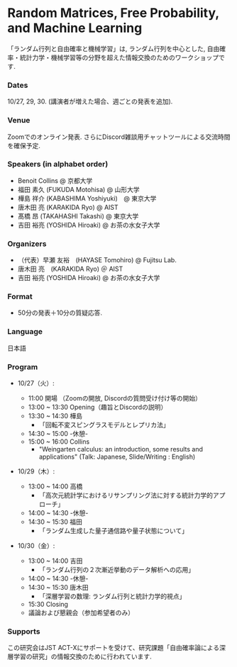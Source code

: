 # Random Matrices, Free Probability, and Machine Learning 
「ランダム行列と自由確率と機械学習」は, ランダム行列を中心とした, 自由確率・統計力学・機械学習等の分野を超えた情報交換のためのワークショップです.

###  Dates 
10/27, 29, 30.  (講演者が増えた場合、週ごとの発表を追加).

### Venue 
Zoomでのオンライン発表. さらにDiscord雑談用チャットツールによる交流時間を確保予定.


### Speakers (in alphabet order)
- Benoit Collins @ 京都大学
- 福田 素久 (FUKUDA Motohisa) @ 山形大学
- 樺島 祥介 (KABASHIMA Yoshiyuki)　@ 東京大学
- 唐木田 亮 (KARAKIDA Ryo) @ AIST
- 髙橋 昂 (TAKAHASHI Takashi) @ 東京大学
- 吉田 裕亮 (YOSHIDA Hiroaki) @ お茶の水女子大学

### Organizers 
- （代表）早瀬 友裕　(HAYASE Tomohiro)  @ Fujitsu Lab.
- 唐木田 亮　(KARAKIDA Ryo) ＠ AIST
- 吉田 裕亮 (YOSHIDA Hiroaki) @ お茶の水女子大学

### Format 
- 50分の発表＋10分の質疑応答.

### Language 
日本語


###  Program 
- 10/27（火）:
  - 11:00 開場 （Zoomの開放, Discordの質問受け付け等の開始）
  - 13:00 ~ 13:30 Opening（趣旨とDiscordの説明）
  - 13:30 ~ 14:30 樺島
    - 「回転不変スピングラスモデルとレプリカ法」
  - 14:30 ~ 15:00  -休憩-
  - 15:00 ~ 16:00 Collins
    -  "Weingarten calculus: an introduction, some results and applications"
    (Talk:  Japanese, Slide/Writing :  English) 
- 10/29（木）:
  - 13:00 ~ 14:00 高橋
    - 「高次元統計学におけるリサンプリング法に対する統計力学的アプローチ」
  - 14:00 ~ 14:30 -休憩-
  - 14:30 ~ 15:30 福田
    -  「ランダム生成した量子通信路や量子状態について」

- 10/30（金）:
  - 13:00 ~ 14:00 吉田 
    - 「ランダム行列の２次漸近挙動のデータ解析への応用」　
  - 14:00 ~ 14:30 -休憩-
  - 14:30 ~ 15:30 唐木田
     - 「深層学習の数理: ランダム行列と統計力学的視点」
  - 15:30   Closing 
  - 議論および懇親会（参加希望者のみ）


### Supports
 この研究会はJST ACT-Xにサポートを受けて、研究課題「自由確率論による深層学習の研究」の情報交換のために行われています.
